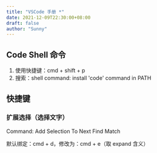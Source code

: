 ```yaml
---
title: "VSCode 手册 *"
date: 2021-12-09T22:30:00+08:00
draft: false
author: "Sunny"
---
```


## Code Shell 命令

1. 使用快捷键：cmd + shift + p
2. 搜索：shell command: install 'code' command in PATH

## 快捷键

### 扩展选择（选择文字）

Command: Add Selection To Next Find Match

默认绑定：cmd + d，修改为：cmd + e（取 expand 含义）